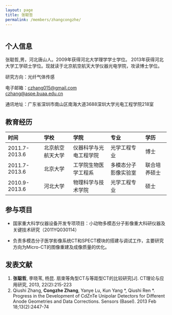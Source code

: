 ```yaml
---
layout: page
title: 张聪哲
permalink: /members/zhangcongzhe/
---
```


<a href="{{ site.baseurl }}/members/zhangcongzhe/">
<img class="member-avatar"　src="{{ site.baseurl }}/images/zhangcongzhe-120x160.jpg">
</a>

## 个人信息
 
张聪哲,男，河北唐山人。2009年获得河北大学理学学士学位。
2013年获得河北大学工学硕士学位。现就读于北京航空航天大学仪器光电学院，攻读博士学位。

研究方向：光纤气体传感

电子邮箱：czhang015@gmail.com<br/>          czhang@aspe.buaa.edu.cn

通讯地址：广东省深圳市南山区南海大道3688深圳大学光电工程学院218室

## 教育经历

|时间         |学校            |学院                  |专业               |学历     |
|:---         |:----           |:-----                |:-----             |:---     |   
|2011.7-2013.6|北京航空航天大学|仪器科学与光电工程学院|光学工程专业|博士|
|2011.7-2013.6|北京大学|工学院生物医学工程系|多模态分子影像实验室|联合培养硕士|
|2010.9-2013.6|河北大学|物理科学与技术学院|光学工程专业|硕士|                       |2005.9-2009.6|河北大学|物理科学与技术学院|光信息科学与技术专业 |学士|
  
## 参与项目

+ 国家重大科学仪器设备开发专项项目：小动物多模态分子影像重大科研仪器及关键技术研究（2011YQ030114）

+ 负责多模态分子医学影像系统CT和SPECT模块的搭建与调试工作，主要研究方向为Micro-CT的图像重建及成像质量的优化。
      
## 发表文献

1. **张聪哲**, 李晓苇, 杨昆. 扇束等角型CT与等距型CT的比较研究[J]. CT理论与应用研究, 2013, 22(2):215-223
2. Qiushi Zhang, **Congzhe Zhang**, Yanye Lu, Kun Yang *, Qiushi Ren *. Progress in the Development of CdZnTe Unipolar Detectors for Different Anode Geometries and Data Corrections. Sensors (Basel). 2013 Feb 18;13(2):2447-74
